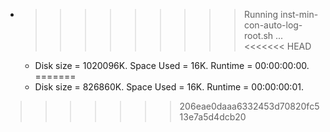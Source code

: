 * >>>>>>>>> Running inst-min-con-auto-log-root.sh ...
<<<<<<< HEAD
  * Disk size = 1020096K. Space Used = 16K. Runtime = 00:00:00:00.
=======
  * Disk size = 826860K. Space Used = 16K. Runtime = 00:00:00:01.
>>>>>>> 206eae0daaa6332453d70820fc513e7a5d4dcb20
